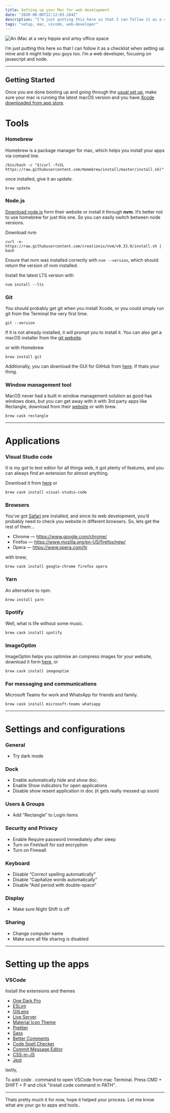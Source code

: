 ```yaml
---
title: Setting up your Mac for web development
date: "2020-08-06T22:12:03.284Z"
description: "I’m just putting this here so that I can follow it as a checklist when setting up mine and it might help you guys too. I’m a web developer, focusing on javascript and node."
tags: "setup, mac, vscode, web-developer"
---
```


![An iMac at a very hippie and artsy office space](./mac.jpg)

I’m just putting this here so that I can follow it as a checklist when setting up mine and it might help you guys too. I’m a web developer, focusing on javascript and node.

---

## Getting Started

Once you are done booting up and going through the [usual set up](https://support.apple.com/en-in/guide/macbook-pro/apd831707cb3/mac), make sure your mac is running the latest macOS version and you have [Xcode downloaded from app store](https://apps.apple.com/us/app/xcode/id497799835).

# Tools

### Homebrew

Homebrew is a package manager for mac, which helps you install your apps via comand line.

```
/bin/bash -c "$(curl -fsSL https://raw.githubusercontent.com/Homebrew/install/master/install.sh)"
```

once installed, give it an update.

```
brew update
```

### Node.js

[Download node.js](https://nodejs.org/en/) form their website or install it through **nvm**. It’s better not to use homebrew for just this one. So you can easily switch between node versions.

Download nvm

```
curl -o- https://raw.githubusercontent.com/creationix/nvm/v0.33.0/install.sh | bash
```

Ensure that nvm was installed correctly with `nvm --version`, which should return the version of nvm installed.

Install the latest LTS version with

```
nvm install --lts
```

### Git

You should probably get git when you install Xcode, or you could simply run git from the Terminal the very first time.

```
git --version
```

If it is not already installed, it will prompt you to install it. You can also get a macOS installer from the [git website](https://git-scm.com).

or with Homebrew

```
brew install git
```

Additionally, you can download the GUI for GitHub from [here](https://desktop.github.com). If thats your thing.

### Window management tool

MacOS never had a built in window management solution as good has windows does, but you can get away with it with 3rd party apps like Rectangle, download from their [website](https://rectangleapp.com) or with brew.

```
brew cask rectangle
```

---

# Applications

### Visual Studio code

It is my got to text editor for all things web, it got plenty of features, and you can always find an extension for almost anything.

Download it from [here](https://code.visualstudio.com) or

```
brew cask install visual-studio-code
```

### Browsers

You’ve got [Safari](https://www.apple.com/in/safari/) pre installed, and since its web development, you’d probably need to check you website in different browsers. So, lets get the rest of them...

- Chrome — https://www.google.com/chrome/
- Firefox — https://www.mozilla.org/en-US/firefox/new/
- Opera — https://www.opera.com/hi

with brew;

```
brew cask install google-chrome firefox opera
```

### Yarn

An alternative to npm.

```
brew install yarn
```

### Spotify

Well, what is life without some music.

```
brew cask install spotify
```

### ImageOptim

ImageOptim helps you optimise an compress images for your website, download it form [here](https://imageoptim.com/mac), or

```
brew cask install imageoptim
```

### For messaging and communications

Microsoft Teams for work and WhatsApp for friends and family.

```
brew cask install microsoft-teams whatsapp
```

---

# Settings and configurations

### General

- Try dark mode

### Dock

- Enable automatically hide and show doc.
- Enable Show indicators for open applications
- Disable show resent application in doc (it gets really messed up soon)

### Users & Groups

- Add “Rectangle” to Login items

### Security and Privacy

- Enable Require password immediately after sleep
- Turn on FireVault for ssd encryption
- Turn on Firewall

### Keyboard

- Disable “Correct spelling automatically”
- Disable “Capitalize words automatically”
- Disable “Add period with double-space”

### Display

- Make sure Night Shift is off

### Sharing

- Change computer name
- Make sure all file sharing is disabled

---

# Setting up the apps

### VSCode

Install the extensions and themes

- [One Dark Pro](https://marketplace.visualstudio.com/items?itemName=zhuangtongfa.Material-theme)
- [ESLint](https://marketplace.visualstudio.com/items?itemName=dbaeumer.vscode-eslint)
- [GitLens](https://marketplace.visualstudio.com/items?itemName=eamodio.gitlens)
- [Live Server](https://marketplace.visualstudio.com/items?itemName=ritwickdey.LiveServer)
- [Material Icon Theme](https://marketplace.visualstudio.com/items?itemName=PKief.material-icon-theme)
- [Prettier](https://marketplace.visualstudio.com/items?itemName=esbenp.prettier-vscode)
- [Sass](https://marketplace.visualstudio.com/items?itemName=Syler.sass-indented)
- [Better Comments](https://marketplace.visualstudio.com/items?itemName=aaron-bond.better-comments)
- [Code Spell Checker](https://marketplace.visualstudio.com/items?itemName=streetsidesoftware.code-spell-checker)
- [Commit Message Editor](https://marketplace.visualstudio.com/items?itemName=adam-bender.commit-message-editor)
- [CSS-in-JS](https://marketplace.visualstudio.com/items?itemName=paulmolluzzo.convert-css-in-js)
- [Jest](https://marketplace.visualstudio.com/items?itemName=Orta.vscode-jest)

lastly,

To add code . command to open VSCode from mac Terminal. Press CMD + SHIFT + P and click "Install code command in PATH".

---

Thats pretty much it for now, hope it helped your process.
Let me know what are your go to apps and tools..
